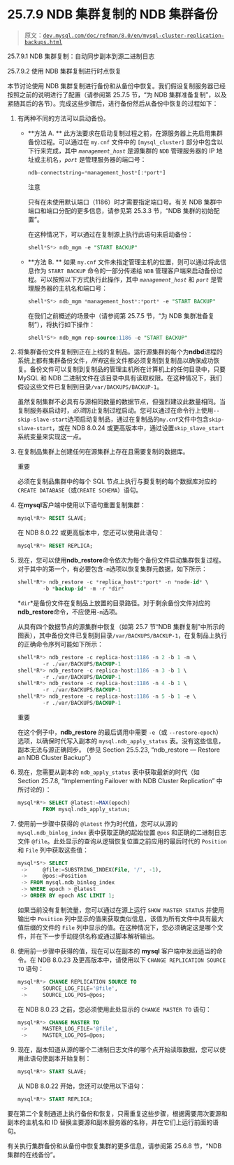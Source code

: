 # 25.7.9 NDB 集群复制的 NDB 集群备份

> 原文：[`dev.mysql.com/doc/refman/8.0/en/mysql-cluster-replication-backups.html`](https://dev.mysql.com/doc/refman/8.0/en/mysql-cluster-replication-backups.html)

25.7.9.1 NDB 集群复制：自动同步副本到源二进制日志

25.7.9.2 使用 NDB 集群复制进行时点恢复

本节讨论使用 NDB 集群复制进行备份和从备份中恢复。我们假设复制服务器已经按照之前的说明进行了配置（请参阅第 25.7.5 节，“为 NDB 集群准备复制”，以及紧随其后的各节）。完成这些步骤后，进行备份然后从备份中恢复的过程如下：

1.  有两种不同的方法可以启动备份。

    +   **方法 A. ** 此方法要求在启动复制过程之前，在源服务器上先启用集群备份过程。可以通过在 `my.cnf` 文件中的 `[mysql_cluster]` 部分中包含以下行来完成，其中 *`management_host`* 是源集群的 `NDB` 管理服务器的 IP 地址或主机名，*`port`* 是管理服务器的端口号：

        ```sql
        ndb-connectstring=*management_host*[:*port*]
        ```

        注意

        只有在未使用默认端口（1186）时才需要指定端口号。有关 NDB 集群中端口和端口分配的更多信息，请参见第 25.3.3 节，“NDB 集群的初始配置”。

        在这种情况下，可以通过在复制源上执行此语句来启动备份：

        ```sql
        shell*S*> ndb_mgm -e "START BACKUP"
        ```

    +   **方法 B. ** 如果 `my.cnf` 文件未指定管理主机的位置，则可以通过将此信息作为 `START BACKUP` 命令的一部分传递给 `NDB` 管理客户端来启动备份过程。可以按照以下方式执行此操作，其中 *`management_host`* 和 *`port`* 是管理服务器的主机名和端口号：

        ```sql
        shell*S*> ndb_mgm *management_host*:*port* -e "START BACKUP"
        ```

        在我们之前概述的场景中（请参阅第 25.7.5 节，“为 NDB 集群准备复制”），将执行如下操作：

        ```sql
        shell*S*> ndb_mgm rep-source:1186 -e "START BACKUP"
        ```

1.  将集群备份文件复制到正在上线的复制品。运行源集群的每个为**ndbd**进程的系统上都有集群备份文件，*所有*这些文件都必须复制到复制品以确保成功恢复。备份文件可以复制到复制品的管理主机所在计算机上的任何目录中，只要 MySQL 和 NDB 二进制文件在该目录中具有读取权限。在这种情况下，我们假设这些文件已复制到目录`/var/BACKUPS/BACKUP-1`。

    虽然复制集群不必具有与源相同数量的数据节点，但强烈建议此数量相同。当复制服务器启动时，*必须*防止复制过程启动。您可以通过在命令行上使用`--skip-slave-start`选项启动复制品，通过在复制品的`my.cnf`文件中包含`skip-slave-start`，或在 NDB 8.0.24 或更高版本中，通过设置`skip_slave_start`系统变量来实现这一点。

1.  在复制品集群上创建任何在源集群上存在且需要复制的数据库。

    重要

    必须在复制品集群中的每个 SQL 节点上执行与要复制的每个数据库对应的`CREATE DATABASE`（或`CREATE SCHEMA`）语句。

1.  在**mysql**客户端中使用以下语句重置复制集群：

    ```sql
    mysql*R*> RESET SLAVE;
    ```

    在 NDB 8.0.22 或更高版本中，您还可以使用此语句：

    ```sql
    mysql*R*> RESET REPLICA;
    ```

1.  现在，您可以使用**ndb_restore**命令依次为每个备份文件启动集群恢复过程。对于其中的第一个，有必要包含`-m`选项以恢复集群元数据，如下所示：

    ```sql
    shell*R*> ndb_restore -c *replica_host*:*port* -n *node-id* \
            -b *backup-id* -m -r *dir*
    ```

    *`dir`*是备份文件在复制品上放置的目录路径。对于剩余备份文件对应的**ndb_restore**命令，不应使用`-m`选项。

    从具有四个数据节点的源集群中恢复（如第 25.7 节“NDB 集群复制”中所示的图表），其中备份文件已复制到目录`/var/BACKUPS/BACKUP-1`，在复制品上执行的正确命令序列可能如下所示：

    ```sql
    shell*R*> ndb_restore -c replica-host:1186 -n 2 -b 1 -m \
            -r ./var/BACKUPS/BACKUP-1
    shell*R*> ndb_restore -c replica-host:1186 -n 3 -b 1 \
            -r ./var/BACKUPS/BACKUP-1
    shell*R*> ndb_restore -c replica-host:1186 -n 4 -b 1 \
            -r ./var/BACKUPS/BACKUP-1
    shell*R*> ndb_restore -c replica-host:1186 -n 5 -b 1 -e \
            -r ./var/BACKUPS/BACKUP-1
    ```

    重要

    在这个例子中，**ndb_restore** 的最后调用中需要 `-e`（或 `--restore-epoch`）选项，以确保时代写入副本的 `mysql.ndb_apply_status` 表。没有这些信息，副本无法与源正确同步。 (参见 Section 25.5.23, “ndb_restore — Restore an NDB Cluster Backup”.)

1.  现在，您需要从副本的 `ndb_apply_status` 表中获取最新的时代（如 Section 25.7.8, “Implementing Failover with NDB Cluster Replication” 中所讨论的）：

    ```sql
    mysql*R*> SELECT @latest:=MAX(epoch)
            FROM mysql.ndb_apply_status;
    ```

1.  使用前一步骤中获得的 `@latest` 作为时代值，您可以从源的 `mysql.ndb_binlog_index` 表中获取正确的起始位置 `@pos` 和正确的二进制日志文件 `@file`。此处显示的查询从逻辑恢复位置之前应用的最后时代的 `Position` 和 `File` 列中获取这些值：

    ```sql
    mysql*S*> SELECT
     ->     @file:=SUBSTRING_INDEX(File, '/', -1),
     ->     @pos:=Position
     -> FROM mysql.ndb_binlog_index
     -> WHERE epoch > @latest
     -> ORDER BY epoch ASC LIMIT 1;
    ```

    如果当前没有复制流量，您可以通过在源上运行 `SHOW MASTER STATUS` 并使用输出中 `Position` 列中显示的值来获取类似信息，该值为所有文件中具有最大值后缀的文件的 `File` 列中显示的值。在这种情况下，您必须确定这是哪个文件，并在下一步手动提供名称或通过脚本解析输出。

1.  使用前一步骤中获得的值，现在可以在副本的 **mysql** 客户端中发出适当的命令。在 NDB 8.0.23 及更高版本中，请使用以下 `CHANGE REPLICATION SOURCE TO` 语句：

    ```sql
    mysql*R*> CHANGE REPLICATION SOURCE TO
     ->     SOURCE_LOG_FILE='@file',
     ->     SOURCE_LOG_POS=@pos;
    ```

    在 NDB 8.0.23 之前，您必须使用此处显示的 `CHANGE MASTER TO` 语句：

    ```sql
    mysql*R*> CHANGE MASTER TO
     ->     MASTER_LOG_FILE='@file',
     ->     MASTER_LOG_POS=@pos;
    ```

1.  现在，副本知道从源的哪个二进制日志文件的哪个点开始读取数据，您可以使用此语句使副本开始复制：

    ```sql
    mysql*R*> START SLAVE;
    ```

    从 NDB 8.0.22 开始，您还可以使用以下语句：

    ```sql
    mysql*R*> START REPLICA;
    ```

要在第二个复制通道上执行备份和恢复，只需重复这些步骤，根据需要用次要源和副本的主机名和 ID 替换主要源和副本服务器的名称，并在它们上运行前面的语句。

有关执行集群备份和从备份中恢复集群的更多信息，请参阅第 25.6.8 节，“NDB 集群的在线备份”。
